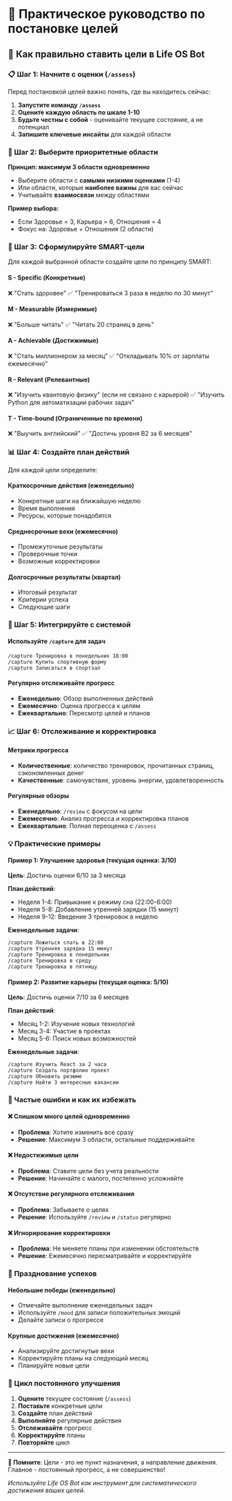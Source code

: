 # 🎯 Практическое руководство по постановке целей

## 🚀 Как правильно ставить цели в Life OS Bot

### 📋 Шаг 1: Начните с оценки (`/assess`)

Перед постановкой целей важно понять, где вы находитесь сейчас:

1. **Запустите команду `/assess`**
2. **Оцените каждую область по шкале 1-10**
3. **Будьте честны с собой** - оценивайте текущее состояние, а не потенциал
4. **Запишите ключевые инсайты** для каждой области

### 🎯 Шаг 2: Выберите приоритетные области

**Принцип: максимум 3 области одновременно**

- Выберите области с **самыми низкими оценками** (1-4)
- Или области, которые **наиболее важны** для вас сейчас
- Учитывайте **взаимосвязи** между областями

**Пример выбора:**
- Если Здоровье = 3, Карьера = 6, Отношения = 4
- Фокус на: Здоровье + Отношения (2 области)

### 📝 Шаг 3: Сформулируйте SMART-цели

Для каждой выбранной области создайте цели по принципу SMART:

#### **S - Specific (Конкретные)**
❌ "Стать здоровее"
✅ "Тренироваться 3 раза в неделю по 30 минут"

#### **M - Measurable (Измеримые)**
❌ "Больше читать"
✅ "Читать 20 страниц в день"

#### **A - Achievable (Достижимые)**
❌ "Стать миллионером за месяц"
✅ "Откладывать 10% от зарплаты ежемесячно"

#### **R - Relevant (Релевантные)**
❌ "Изучить квантовую физику" (если не связано с карьерой)
✅ "Изучить Python для автоматизации рабочих задач"

#### **T - Time-bound (Ограниченные по времени)**
❌ "Выучить английский"
✅ "Достичь уровня B2 за 6 месяцев"

### 📊 Шаг 4: Создайте план действий

Для каждой цели определите:

#### **Краткосрочные действия (еженедельно)**
- Конкретные шаги на ближайшую неделю
- Время выполнения
- Ресурсы, которые понадобятся

#### **Среднесрочные вехи (ежемесячно)**
- Промежуточные результаты
- Проверочные точки
- Возможные корректировки

#### **Долгосрочные результаты (квартал)**
- Итоговый результат
- Критерии успеха
- Следующие шаги

### 🔄 Шаг 5: Интегрируйте с системой

#### **Используйте `/capture` для задач**
```
/capture Тренировка в понедельник 18:00
/capture Купить спортивную форму
/capture Записаться в спортзал
```

#### **Регулярно отслеживайте прогресс**
- **Еженедельно**: Обзор выполненных действий
- **Ежемесячно**: Оценка прогресса к целям
- **Ежеквартально**: Пересмотр целей и планов

### 📈 Шаг 6: Отслеживание и корректировка

#### **Метрики прогресса**
- **Количественные**: количество тренировок, прочитанных страниц, сэкономленных денег
- **Качественные**: самочувствие, уровень энергии, удовлетворенность

#### **Регулярные обзоры**
- **Еженедельно**: `/review` с фокусом на цели
- **Ежемесячно**: Анализ прогресса и корректировка планов
- **Ежеквартально**: Полная переоценка с `/assess`

### 💡 Практические примеры

#### **Пример 1: Улучшение здоровья (текущая оценка: 3/10)**

**Цель**: Достичь оценки 6/10 за 3 месяца

**План действий**:
- Неделя 1-4: Привыкание к режиму сна (22:00-6:00)
- Неделя 5-8: Добавление утренней зарядки (15 минут)
- Неделя 9-12: Введение 3 тренировок в неделю

**Еженедельные задачи**:
```
/capture Ложиться спать в 22:00
/capture Утренняя зарядка 15 минут
/capture Тренировка в понедельник
/capture Тренировка в среду
/capture Тренировка в пятницу
```

#### **Пример 2: Развитие карьеры (текущая оценка: 5/10)**

**Цель**: Достичь оценки 7/10 за 6 месяцев

**План действий**:
- Месяц 1-2: Изучение новых технологий
- Месяц 3-4: Участие в проектах
- Месяц 5-6: Поиск новых возможностей

**Еженедельные задачи**:
```
/capture Изучить React за 2 часа
/capture Создать портфолио проект
/capture Обновить резюме
/capture Найти 3 интересные вакансии
```

### 🚨 Частые ошибки и как их избежать

#### **❌ Слишком много целей одновременно**
- **Проблема**: Хотите изменить все сразу
- **Решение**: Максимум 3 области, остальные поддерживайте

#### **❌ Недостижимые цели**
- **Проблема**: Ставите цели без учета реальности
- **Решение**: Начинайте с малого, постепенно усложняйте

#### **❌ Отсутствие регулярного отслеживания**
- **Проблема**: Забываете о целях
- **Решение**: Используйте `/review` и `/status` регулярно

#### **❌ Игнорирование корректировки**
- **Проблема**: Не меняете планы при изменении обстоятельств
- **Решение**: Ежемесячно пересматривайте и корректируйте

### 🎉 Празднование успехов

#### **Небольшие победы (еженедельно)**
- Отмечайте выполнение еженедельных задач
- Используйте `/mood` для записи положительных эмоций
- Делайте записи о прогрессе

#### **Крупные достижения (ежемесячно)**
- Анализируйте достигнутые вехи
- Корректируйте планы на следующий месяц
- Планируйте новые цели

### 🔄 Цикл постоянного улучшения

1. **Оцените** текущее состояние (`/assess`)
2. **Поставьте** конкретные цели
3. **Создайте** план действий
4. **Выполняйте** регулярные действия
5. **Отслеживайте** прогресс
6. **Корректируйте** планы
7. **Повторяйте** цикл

---

**🎯 Помните**: Цели - это не пункт назначения, а направление движения. Главное - постоянный прогресс, а не совершенство!

*Используйте Life OS Bot как инструмент для систематического достижения ваших целей.* 